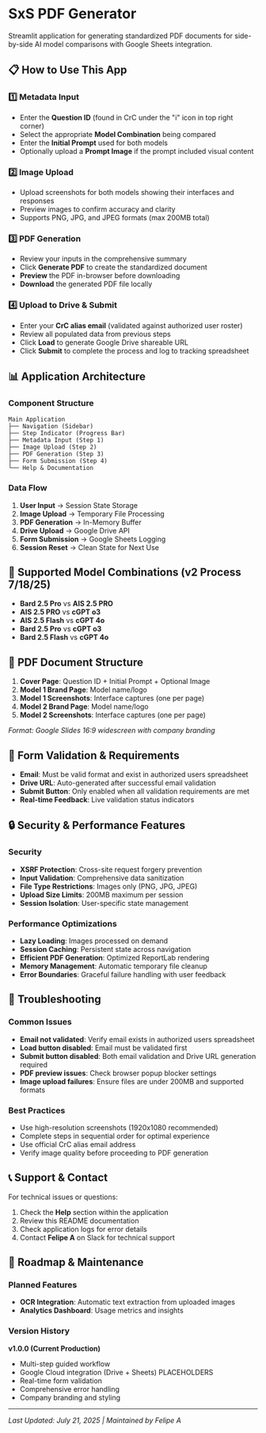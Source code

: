 # SxS PDF Generator

Streamlit application for generating standardized PDF documents for side-by-side AI model comparisons with Google Sheets integration.

## 📋 How to Use This App

### 1️⃣ Metadata Input
- Enter the **Question ID** (found in CrC under the "i" icon in top right corner)
- Select the appropriate **Model Combination** being compared
- Enter the **Initial Prompt** used for both models
- Optionally upload a **Prompt Image** if the prompt included visual content

### 2️⃣ Image Upload
- Upload screenshots for both models showing their interfaces and responses
- Preview images to confirm accuracy and clarity
- Supports PNG, JPG, and JPEG formats (max 200MB total)

### 3️⃣ PDF Generation
- Review your inputs in the comprehensive summary
- Click **Generate PDF** to create the standardized document
- **Preview** the PDF in-browser before downloading
- **Download** the generated PDF file locally

### 4️⃣ Upload to Drive & Submit
- Enter your **CrC alias email** (validated against authorized user roster)
- Review all populated data from previous steps
- Click **Load** to generate Google Drive shareable URL
- Click **Submit** to complete the process and log to tracking spreadsheet

## 📊 Application Architecture

### Component Structure
```
Main Application
├── Navigation (Sidebar)
├── Step Indicator (Progress Bar)
├── Metadata Input (Step 1)
├── Image Upload (Step 2) 
├── PDF Generation (Step 3)
├── Form Submission (Step 4)
└── Help & Documentation
```

### Data Flow
1. **User Input** → Session State Storage
2. **Image Upload** → Temporary File Processing
3. **PDF Generation** → In-Memory Buffer
4. **Drive Upload** → Google Drive API
5. **Form Submission** → Google Sheets Logging
6. **Session Reset** → Clean State for Next Use

## 🎯 Supported Model Combinations (v2 Process 7/18/25)
- **Bard 2.5 Pro** vs **AIS 2.5 PRO**
- **AIS 2.5 PRO** vs **cGPT o3**
- **AIS 2.5 Flash** vs **cGPT 4o**
- **Bard 2.5 Pro** vs **cGPT o3**
- **Bard 2.5 Flash** vs **cGPT 4o**

## 📄 PDF Document Structure
1. **Cover Page**: Question ID + Initial Prompt + Optional Image
2. **Model 1 Brand Page**: Model name/logo
3. **Model 1 Screenshots**: Interface captures (one per page)
4. **Model 2 Brand Page**: Model name/logo  
5. **Model 2 Screenshots**: Interface captures (one per page)

*Format: Google Slides 16:9 widescreen with company branding*

## 🔄 Form Validation & Requirements
- **Email**: Must be valid format and exist in authorized users spreadsheet
- **Drive URL**: Auto-generated after successful email validation
- **Submit Button**: Only enabled when all validation requirements are met
- **Real-time Feedback**: Live validation status indicators

## 🔒 Security & Performance Features

### Security
- **XSRF Protection**: Cross-site request forgery prevention
- **Input Validation**: Comprehensive data sanitization
- **File Type Restrictions**: Images only (PNG, JPG, JPEG)
- **Upload Size Limits**: 200MB maximum per session
- **Session Isolation**: User-specific state management

### Performance Optimizations
- **Lazy Loading**: Images processed on demand
- **Session Caching**: Persistent state across navigation
- **Efficient PDF Generation**: Optimized ReportLab rendering
- **Memory Management**: Automatic temporary file cleanup
- **Error Boundaries**: Graceful failure handling with user feedback

## 🔧 Troubleshooting

### Common Issues
- **Email not validated**: Verify email exists in authorized users spreadsheet
- **Load button disabled**: Email must be validated first
- **Submit button disabled**: Both email validation and Drive URL generation required
- **PDF preview issues**: Check browser popup blocker settings
- **Image upload failures**: Ensure files are under 200MB and supported formats

### Best Practices
- Use high-resolution screenshots (1920x1080 recommended)
- Complete steps in sequential order for optimal experience
- Use official CrC alias email address
- Verify image quality before proceeding to PDF generation

## 📞 Support & Contact
For technical issues or questions:
1. Check the **Help** section within the application
2. Review this README documentation
3. Check application logs for error details
4. Contact **Felipe A** on Slack for technical support

## 🔄 Roadmap & Maintenance

### Planned Features
- **OCR Integration**: Automatic text extraction from uploaded images
- **Analytics Dashboard**: Usage metrics and insights

### Version History
**v1.0.0 (Current Production)**
- Multi-step guided workflow
- Google Cloud integration (Drive + Sheets) PLACEHOLDERS
- Real-time form validation
- Comprehensive error handling
- Company branding and styling

---

*Last Updated: July 21, 2025 | Maintained by Felipe A*
